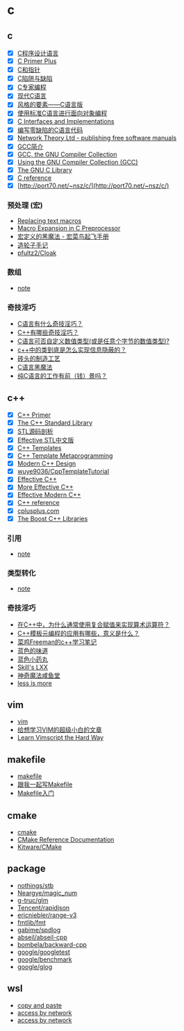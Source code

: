 # c

## c

- [x] [C程序设计语言](https://book.douban.com/subject/1139336/)
- [x] [C Primer Plus](https://book.douban.com/subject/1240002/)
- [x] [C和指针](https://book.douban.com/subject/3012360/)
- [x] [C陷阱与缺陷](https://book.douban.com/subject/2778632/)
- [x] [C专家编程](https://book.douban.com/subject/2377310/)
- [x] [现代C语言](http://icube-icps.unistra.fr/img_auth.php/d/db/ModernC.pdf)
- [x] [风格的要素——C语言版](http://www.oualline.com/books.free/style/index.html)
- [x] [使用标准C语言进行面向对象编程](https://www.cs.rit.edu/~ats/books/ooc.pdf)
- [x] [C Interfaces and Implementations](https://book.douban.com/subject/1826292/)
- [x] [编写零缺陷的C语言代码](http://www.duckware.com/bugfreec/index.html)
- [x] [Network Theory Ltd - publishing free software manuals](http://www.network-theory.co.uk/)
- [x] [GCC简介](http://www.network-theory.co.uk/docs/gccintro/)
- [x] [GCC, the GNU Compiler Collection](https://gcc.gnu.org/)
- [x] [Using the GNU Compiler Collection (GCC)](https://gcc.gnu.org/onlinedocs/gcc/)
- [x] [The GNU C Library](https://www.gnu.org/software/libc/manual/)
- [x] [C reference](https://en.cppreference.com/w/c)
- [x] [http://port70.net/~nsz/c/](http://port70.net/~nsz/c/)

### 预处理 (宏)

- [Replacing text macros](https://en.cppreference.com/w/c/preprocessor/replace)
- [Macro Expansion in C Preprocessor](https://zhuanlan.zhihu.com/p/25044913)
- [宏定义的黑魔法 - 宏菜鸟起飞手册](https://onevcat.com/2014/01/black-magic-in-macro/)
- [造轮子手记](https://zhuanlan.zhihu.com/wheel-creatation)
- [pfultz2/Cloak](https://github.com/pfultz2/Cloak)

### 数组

- [note](c/array)

### 奇技淫巧

- [C语言有什么奇技淫巧？](https://www.zhihu.com/question/27417946)
- [C++有哪些奇技淫巧？](https://www.zhihu.com/question/27338446)
- [C语言可否自定义数值类型(或是任意个字节的数值类型)?](https://www.zhihu.com/question/30956458)
- [c++中的类到底是怎么实现信息隐蔽的？](https://www.zhihu.com/question/263672254)
- [砖头的制造工艺](https://zhuanlan.zhihu.com/c_148841715)
- [C语言黑魔法](https://zhuanlan.zhihu.com/c_83697357)
- [纯C语言的工作有前（钱）景吗？](https://www.zhihu.com/question/30292024)

## c++

- [x] [C++ Primer](https://book.douban.com/subject/24089577/)
- [x] [The C++ Standard Library](https://book.douban.com/subject/1110941/)
- [x] [STL源码剖析](https://book.douban.com/subject/1110934/)
- [x] [Effective STL中文版](https://book.douban.com/subject/1792179/)
- [x] [C++ Templates](https://book.douban.com/subject/2378124/)
- [x] [C++ Template Metaprogramming](https://book.douban.com/subject/4136223/)
- [x] [Modern C++ Design](https://book.douban.com/subject/1119904/)
- [x] [wuye9036/CppTemplateTutorial](https://github.com/wuye9036/CppTemplateTutorial)
- [x] [Effective C++](https://book.douban.com/subject/1842426/)
- [x] [More Effective C++](https://book.douban.com/subject/5908727/)
- [x] [Effective Modern C++](https://book.douban.com/subject/25923597/)
- [x] [C++ reference](https://en.cppreference.com/w/)
- [x] [cplusplus.com](http://www.cplusplus.com/)
- [x] [The Boost C++ Libraries](https://theboostcpplibraries.com/)

### 引用

- [note](cpp/reference)

### 类型转化

- [note](cpp/cast)

### 奇技淫巧

- [在C++中，为什么通常使用复合赋值来实现算术运算符？](https://www.zhihu.com/question/35178911)
- [C++模板元编程的应用有哪些，意义是什么？](https://www.zhihu.com/question/21656266)
- [菜鸡Freeman的c++学习笔记](https://zhuanlan.zhihu.com/freemanscpp)
- [蓝色的味道](https://zhuanlan.zhihu.com/frozengene)
- [蓝色小药丸](https://zhuanlan.zhihu.com/sildenafil)
- [Skill's LXX](https://zhuanlan.zhihu.com/skillxx)
- [神奇魔法咸鱼堂](https://zhuanlan.zhihu.com/magicsaltyfish)
- [less is more](https://zhuanlan.zhihu.com/lessmore)

## vim

- [vim](https://github.com/gaoxinge/bible/tree/master/c/vim)
- [给想学习VIM的超级小白的文章](https://zhuanlan.zhihu.com/p/22530297)
- [Learn Vimscript the Hard Way](http://learnvimscriptthehardway.stevelosh.com/)

## makefile

- [makefile](https://github.com/gaoxinge/bible/tree/master/c/makefile)
- [跟我一起写Makefile](https://seisman.github.io/how-to-write-makefile)
- [Makefile入门](https://zhuanlan.zhihu.com/p/149346441)

## cmake

- [cmake](https://github.com/gaoxinge/bible/tree/master/c/cmake)
- [CMake Reference Documentation](https://cmake.org/cmake/help/v3.22/)
- [Kitware/CMake](https://github.com/Kitware/CMake)

## package

- [nothings/stb](https://github.com/gaoxinge/bible/tree/master/c/package/stb_test)
- [Neargye/magic_num](https://github.com/gaoxinge/bible/tree/master/c/package/magic_enum_test)
- [g-truc/glm](https://github.com/gaoxinge/bible/tree/master/c/package/glm_test)
- [Tencent/rapidjson](https://github.com/gaoxinge/bible/tree/master/c/package/rapidjson_test)
- [ericniebler/range-v3](https://github.com/gaoxinge/bible/tree/master/c/package/range_v3_test)
- [fmtlib/fmt](https://github.com/gaoxinge/bible/tree/master/c/package/fmt_test)
- [gabime/spdlog](https://github.com/gaoxinge/bible/tree/master/c/package/spdlog_test)
- [abseil/abseil-cpp](https://github.com/gaoxinge/bible/tree/master/c/package/abseil_cpp_test)
- [bombela/backward-cpp](https://github.com/gaoxinge/bible/tree/master/c/package/backward_cpp_test)
- [google/googletest](https://github.com/gaoxinge/bible/tree/master/c/package/google_test_test)
- [google/benchmark](https://github.com/gaoxinge/bible/tree/master/c/package/benchmark_test)
- [google/glog](https://github.com/gaoxinge/bible/tree/master/c/package/glog_test)

## wsl

- [copy and paste](https://www.reddit.com/r/bashonubuntuonwindows/comments/ceeu8p/comment/eu253fe/?utm_source=share&utm_medium=web2x&context=3)
- [access by network](https://stackoverflow.com/questions/49835559/how-to-access-to-the-web-server-which-running-on-wslwindows-subsystem-for-linux/64159675#64159675)
- [access by network](https://www.nextofwindows.com/allow-server-running-inside-wsl-to-be-accessible-outside-windows-10-host)
